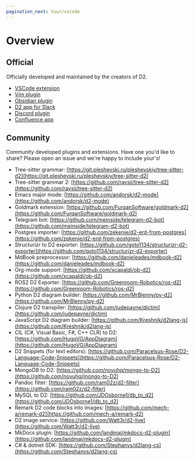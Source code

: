 ```yaml
---
pagination_next: tour/vscode
---
```


# Overview

## Official

Officially developed and maintained by the creators of D2.

- [VSCode extension](/tour/vscode)
- [Vim plugin](/tour/vim)
- [Obsidian plugin](/tour/obsidian)
- [D2 app for Slack](/tour/slack)
- [Discord plugin](/tour/discord)
- [Confluence app](/tour/confluence)

## Community

Community developed plugins and extensions. Have one you'd like to share? Please open an
issue and we're happy to include your's!

- Tree-sitter grammar: [https://git.pleshevski.ru/pleshevskiy/tree-sitter-d2](https://git.pleshevski.ru/pleshevskiy/tree-sitter-d2)
- Tree-sitter grammar 2: [https://github.com/ravsii/tree-sitter-d2](https://github.com/ravsii/tree-sitter-d2)
- Emacs major mode: [https://github.com/andorsk/d2-mode](https://github.com/andorsk/d2-mode)
- Goldmark extension: [https://github.com/FurqanSoftware/goldmark-d2](https://github.com/FurqanSoftware/goldmark-d2)
- Telegram bot: [https://github.com/meinside/telegram-d2-bot](https://github.com/meinside/telegram-d2-bot)
- Postgres importer: [https://github.com/zekenie/d2-erd-from-postgres](https://github.com/zekenie/d2-erd-from-postgres)
- Structurizr to D2 exporter: [https://github.com/goto1134/structurizr-d2-exporter](https://github.com/goto1134/structurizr-d2-exporter)
- MdBook preprocessor: [https://github.com/danieleades/mdbook-d2](https://github.com/danieleades/mdbook-d2)
- Org-mode support: [https://github.com/xcapaldi/ob-d2](https://github.com/xcapaldi/ob-d2)
- ROS2 D2 Exporter: [https://github.com/Greenroom-Robotics/ros-d2](https://github.com/Greenroom-Robotics/ros-d2)
- Python D2 diagram builder: [https://github.com/MrBlenny/py-d2](https://github.com/MrBlenny/py-d2)
- Clojure D2 transpiler: [https://github.com/judepayne/dictim](https://github.com/judepayne/dictim)
- JavaScript D2 diagram builder: [https://github.com/Kreshnik/d2lang-js](https://github.com/Kreshnik/d2lang-js)
- CIL (C#, Visual Basic, F#, C++ CLR) to D2: [https://github.com/HugoVG/AppDiagram](https://github.com/HugoVG/AppDiagram)
- D2 Snippets (for text editors): [https://github.com/Paracelsus-Rose/D2-Language-Code-Snippets](https://github.com/Paracelsus-Rose/D2-Language-Code-Snippets)
- MongoDB to D2: [https://github.com/novuhq/mongo-to-D2](https://github.com/novuhq/mongo-to-D2)
- Pandoc filter: [https://github.com/ram02z/d2-filter](https://github.com/ram02z/d2-filter)
- MySQL to D2: [https://github.com/JDOsborne1/db_to_d2](https://github.com/JDOsborne1/db_to_d2)
- Remark D2 code blocks into images: [https://github.com/mech-a/remark-d2](https://github.com/mech-a/remark-d2)
- D2 image service: [https://github.com/Watt3r/d2-live](https://github.com/Watt3r/d2-live)
- MkDocs plugin: [https://github.com/landmaj/mkdocs-d2-plugin](https://github.com/landmaj/mkdocs-d2-plugin)
- C# & dotnet SDK: [https://github.com/Stephanvs/d2lang-cs](https://github.com/Stephanvs/d2lang-cs)
